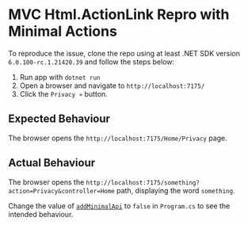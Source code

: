 # MVC Html.ActionLink Repro with Minimal Actions

To reproduce the issue, clone the repo using at least .NET SDK version `6.0.100-rc.1.21420.39` and follow the steps below:

1. Run app with `dotnet run`
1. Open a browser and navigate to `http://localhost:7175/`
1. Click the `Privacy »` button.

## Expected Behaviour

The browser opens the `http://localhost:7175/Home/Privacy` page.

## Actual Behaviour

The browser opens the `http://localhost:7175/something?action=Privacy&controller=Home` path, displaying the word `something`.

Change the value of [`addMinimalApi`](https://github.com/martincostello/MvcLinkGenerationRepro/blob/409e350e4e453092b8926711cca84fd54da5d0ec/Program.cs#L24) to `false` in `Program.cs` to see the intended behaviour.
